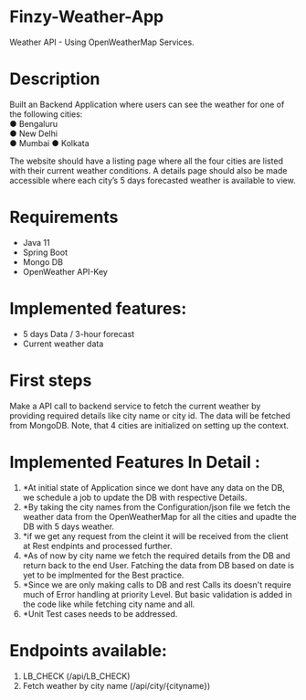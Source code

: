 # Finzy-Weather-App
Weather API - Using OpenWeatherMap Services.

# Description
Built an Backend Application where users can see the weather for one of the following cities:  
● Bengaluru  
● New Delhi  
● Mumbai
● Kolkata  

The website should have a listing page where all the four cities are listed with their current weather conditions. A details page should also be made accessible where each city’s 5 days forecasted weather is available to view.

# Requirements
* Java 11
* Spring Boot
* Mongo DB
* OpenWeather API-Key

# Implemented features:
* 5 days Data / 3-hour forecast
* Current weather data

# First steps
Make a API call to backend service to fetch the current weather by providing required details like city name or city id. The data will be fetched from MongoDB. Note, that 4 cities are initialized on setting up the context.

# Implemented Features In Detail : 
1. *At initial state of Application since we dont have any data on the DB, we schedule a job to update the DB with respective Details.
2. *By taking the city names from the Configuration/json file we fetch the weather data from the OpenWeatherMap for all the cities and upadte the DB with 5 days weather.
3. *if we get any request from the cleint it will be received from the client at Rest endpints and processed further.
4. *As of now by city name we fetch the required details from the DB and return back to the end User. Fatching the data from DB based on date is yet to be implmented for the Best practice.
5. *Since we are only making calls to DB and rest Calls its doesn't require much of Error handling at priority Level. But basic validation is added in the code like while fetching city name and all.
6. *Unit Test cases needs to be addressed.

# Endpoints available:
1. LB_CHECK (/api/LB_CHECK)
2. Fetch weather by city name (/api/city/{cityname})
